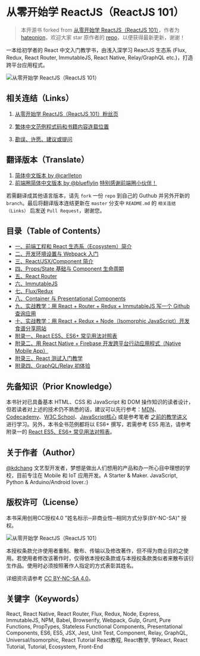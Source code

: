 # 从零开始学 ReactJS（ReactJS 101）

> 本开源书 forked from [从零开始学 ReactJS（ReactJS 101）](https://github.com/carlleton/carlleton)，作者为 [hateonion](https://github.com/carlleton)，欢迎大家 star 原作者的 [repo](https://github.com/carlleton/reactjs101)，以便获得最新更新，谢谢！

一本给初学者的 React 中文入门教学书，由浅入深学习 ReactJS 生态系 (Flux, Redux, React Router, ImmutableJS, React Native, Relay/GraphQL etc.)，打造跨平台应用程式。

![从零开始学 ReactJS（ReactJS 101）](./cover.png)

## 相关连结（Links）

1. [从零开始学 ReactJS（ReactJS 101）粉丝页](https://www.facebook.com/reactjs101/)

2. [繁体中文范例程式码和书籍内容连载位置](https://github.com/kdchang/reactjs101)

3. [勘误、许愿、建议或提问](https://github.com/kdchang/reactjs101/issues)

## 翻译版本（Translate）

1. [简体中文版本 by @carlleton](https://github.com/carlleton/reactjs101/tree/zh-CN)
2. [前端圈简体中文版本 by @blueflylin]( https://github.com/blueflylin/reactjs101) [特别感谢前端圈小伙伴！](http://fequan.com/)


若需翻译成其他语言版本，请先 `fork` 一份 `repo` 到自己的 Guthub 并另外开新的 `branch`。最后将翻译版本连结更新在 `master` 分支中 `README.md` 的 `相关连结（Links）` 后发送 `Pull Request`，谢谢您。

## 目录（Table of Contents）

-  [一、前端工程和 React 生态系（Ecosystem）简介](../../tree/zh-CN/Ch01/)
-  [二、开发环境设置与 Webpack 入门](../../tree/zh-CN/Ch02/)
-  [三、React/JSX/Component 简介](../../tree/zh-CN/Ch03/)
-  [四、Props/State 基础与 Component 生命周期](../../tree/zh-CN/Ch04)
-  [五、React Router](../../tree/zh-CN/Ch05)
-  [六、ImmutableJS](../../tree/zh-CN/Ch06)
-  [七、Flux/Redux](../../tree/zh-CN/Ch07)
-  [八、Container 与 Presentational Components](../../tree/zh-CN/Ch08)
-  [九、实战教学：用 React + Router + Redux + ImmutableJS 写一个 Github 查询应用](../../tree/zh-CN/Ch09)
-  [十、实战教学：用 React + Redux + Node（Isomorphic JavaScript）开发食谱分享网站](../../tree/zh-CN/Ch10)
-  [附录一、React ES5、ES6+ 常见用法对照表](../../tree/zh-CN/Appendix01)
-  [附录二、用 React Native + Firebase 开发跨平台行动应用程式（Native Mobile App）](../../tree/zh-CN/Appendix02)
-  [附录三、React 测试入门教学](../../tree/zh-CN/Appendix03)
-  [附录四、GraphQL/Relay 初体验](../../tree/zh-CN/Appendix04)

## 先备知识（Prior Knowledge）
本书针对已具备基本 HTML、CSS 和 JavaScript 和 DOM 操作知识的读者设计，但若读者对上述的技术仍不熟悉的话，建议可以先行参考：[MDN](https://developer.mozilla.org/zh-TW/)、[Codecademy](https://www.codecademy.com/)、[W3C School](http://www.w3schools.com/)、[JavaScript核心](http://weizhifeng.net/javascript-the-core.html) 或是参考笔者 [之前的教学讲义](http://kdchang.cc/web-programming-course/) 进行学习。另外，本书全书范例都将以 ES6+ 撰写，若需参考 ES5 用法，请参考附录一的 [React ES5、ES6+ 常见用法对照表](./Appendix01)。

## 关于作者（Author）
[@kdchang](http://blog.kdchang.cc) 文艺型开发者，梦想是做出人们想用的产品和办一所心目中理想的学校，目前专注在 Mobile 和 IoT 应用开发。A Starter & Maker. JavaScript, Python & Arduino/Android lover.:)

## 版权许可（License）
本书采用创用CC授权4.0 "姓名标示─非商业性─相同方式分享(BY-NC-SA)" 授权。

![从零开始学 ReactJS（ReactJS 101）](./cc-by-nc-sa.png)

本授权条款允许使用者重制、散布、传输以及修改著作，但不得为商业目的之使用。若使用者修改该著作时，仅得依本授权条款或与本授权条款类似者来散布该衍生作品。使用时必须按照著作人指定的方式表彰其姓名。

详细资讯请参考 [CC BY-NC-SA 4.0](https://creativecommons.org/licenses/by-nc-sa/4.0/)。

## 关键字（Keywords）
React, React Native, React Router, Flux, Redux, Node, Express, ImmutableJS, NPM, Babel, Browserify, Webpack, Gulp, Grunt, Pure Functions, PropTypes, Stateless Functional Components, Presentational Components, ES6, ES5, JSX, Jest, Unit Test, Component, Relay, GraphQL, Universal/Isomorphic, React Tutorial React教程, React教学, 学React, React Tutorial, Tutorial, Ecosystem, Front-End

